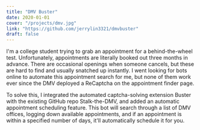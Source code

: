 ```yaml
---
title: "DMV Buster"
date: 2020-01-01
cover: "/projects/dmv.jpg"
link: "https://github.com/jerrylin3321/dmvbuster"
draft: false
---
```

I'm a college student trying to grab an appointment for a behind-the-wheel test. Unfortunately, appointments are literally booked out three months in advance. There are occasional openings when someone cancels, but these are hard to find and usually snatched up instantly. I went looking for bots online to automate this appointment search for me, but none of them work ever since the DMV deployed a ReCaptcha on the appointment finder page.

To solve this, I integrated the automated captcha-solving extension Buster with the existing GitHub repo Stalk-the-DMV, and added an automatic appointment scheduling feature. This bot will search through a list of DMV offices, logging down available appointments, and if an appointment is within a specified number of days, it'll automatically schedule it for you.